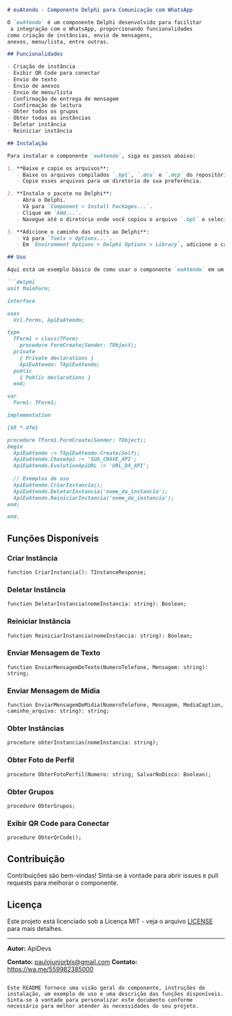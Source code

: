```markdown
# euAtendo - Componente Delphi para Comunicação com WhatsApp

O `euAtendo` é um componente Delphi desenvolvido para facilitar
 a integração com o WhatsApp, proporcionando funcionalidades
como criação de instâncias, envio de mensagens,
anexos, menu/lista, entre outras.

## Funcionalidades

- Criação de instância
- Exibir QR Code para conectar
- Envio de texto
- Envio de anexos
- Envio de menu/lista
- Confirmação de entrega de mensagem
- Confirmação de leitura
- Obter todos os grupos
- Obter todas as instâncias
- Deletar instância
- Reiniciar instância

## Instalação

Para instalar o componente `euAtendo`, siga os passos abaixo:

1. **Baixe e copie os arquivos**:
   - Baixe os arquivos compilados `.bpl`, `.dcu` e `.dcp` do repositório.
   - Copie esses arquivos para um diretório de sua preferência.

2. **Instale o pacote no Delphi**:
   - Abra o Delphi.
   - Vá para `Component > Install Packages...`.
   - Clique em `Add...`.
   - Navegue até o diretório onde você copiou o arquivo `.bpl` e selecione-o.

3. **Adicione o caminho das units ao Delphi**:
   - Vá para `Tools > Options...`.
   - Em `Environment Options > Delphi Options > Library`, adicione o caminho onde os arquivos `.dcu` estão localizados à lista `Library Path`.

## Uso

Aqui está um exemplo básico de como usar o componente `euAtendo` em um projeto Delphi:

```delphi
unit MainForm;

interface

uses
  Vcl.Forms, ApiEuAtendo;

type
  TForm1 = class(TForm)
    procedure FormCreate(Sender: TObject);
  private
    { Private declarations }
    ApiEuAtendo: TApiEuAtendo;
  public
    { Public declarations }
  end;

var
  Form1: TForm1;

implementation

{$R *.dfm}

procedure TForm1.FormCreate(Sender: TObject);
begin
  ApiEuAtendo := TApiEuAtendo.Create(Self);
  ApiEuAtendo.ChaveApi := 'SUA_CHAVE_API';
  ApiEuAtendo.EvolutionApiURL := 'URL_DA_API';
  
  // Exemplos de uso
  ApiEuAtendo.CriarInstancia();
  ApiEuAtendo.DeletarInstancia('nome_da_instancia');
  ApiEuAtendo.ReiniciarInstancia('nome_da_instancia');
end;

end.
```

## Funções Disponíveis

### Criar Instância
```delphi
function CriarInstancia(): TInstanceResponse;
```

### Deletar Instância
```delphi
function DeletarInstancia(nomeInstancia: string): Boolean;
```

### Reiniciar Instância
```delphi
function ReiniciarInstancia(nomeInstancia: string): Boolean;
```

### Enviar Mensagem de Texto
```delphi
function EnviarMensagemDeTexto(NumeroTelefone, Mensagem: string): string;
```

### Enviar Mensagem de Mídia
```delphi
function EnviarMensagemDeMidia(NumeroTelefone, Mensagem, MediaCaption, caminho_arquivo: string): string;
```

### Obter Instâncias
```delphi
procedure obterInstancias(nomeInstancia: string);
```

### Obter Foto de Perfil
```delphi
procedure ObterFotoPerfil(Numero: string; SalvarNoDisco: Boolean);
```

### Obter Grupos
```delphi
procedure ObterGrupos;
```

### Exibir QR Code para Conectar
```delphi
procedure ObterQrCode();
```

## Contribuição

Contribuições são bem-vindas! Sinta-se à vontade para abrir issues e pull requests para melhorar o componente.

## Licença

Este projeto está licenciado sob a Licença MIT - veja o arquivo [LICENSE](LICENSE) para mais detalhes.

---

**Autor:** ApiDevs

**Contato:** paulojuniorbls@gmail.com
**Contato:** https://wa.me/559982385000

```

Este README fornece uma visão geral do componente, instruções de instalação, um exemplo de uso e uma descrição das funções disponíveis. Sinta-se à vontade para personalizar este documento conforme necessário para melhor atender às necessidades do seu projeto.
